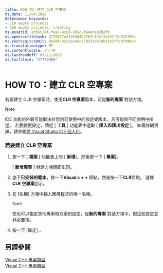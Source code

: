 ```yaml
---
title: HOW TO：建立 CLR 空專案
ms.date: 11/04/2016
helpviewer_keywords:
- CLR empty projects
- CLR empty projects, creating
ms.assetid: edb4574f-fea7-426d-9b5c-fa4ecad2befb
ms.openlocfilehash: 3779887a91b69848d767c15af4a53ff2e87b760c
ms.sourcegitcommit: dedd4c3cb28adec3793329018b9163ffddf890a4
ms.translationtype: MT
ms.contentlocale: zh-TW
ms.lasthandoff: 03/11/2019
ms.locfileid: "57740488"
---
```

# <a name="how-to-create-clr-empty-projects"></a>HOW TO：建立 CLR 空專案

若要建立 CLR 空專案時，使用**CLR 空專案**範本，可從**新的專案** 對話方塊。

> [!NOTE]
>  IDE 功能的外觀可能取決於您目前使用中的設定或版本，且可能與不同說明中所述。 若要變更設定，請從 [ **工具** ] 功能表中選取 [ **匯入和匯出設定** ]。 如需詳細資訊，請參閱[將 Visual Studio IDE 個人化](/visualstudio/ide/personalizing-the-visual-studio-ide)。

### <a name="to-create-a-clr-empty-project"></a>若要建立 CLR 空專案

1. 按一下 [ **檔案** ] 功能表上的 [ **新增**]，然後按一下 [ **專案**]。

   [ **新增專案** ] 對話方塊隨即出現。

1. 底下**已安裝的範本**，按一下**Visual c + +** 節點，然後按一下**CLR**節點。 選擇**CLR 空專案**圖示。

1. 在 [名稱]  方塊中輸入應用程式的唯一名稱。

    > [!NOTE]
    >  您也可以指定其他專案和方案的設定，從**新的專案** 對話方塊中，但這些設定並非必要項。

1. 按一下 [確定] 。

## <a name="see-also"></a>另請參閱

[Visual C++ 專案類型](../ide/visual-cpp-project-types.md)<br/>
[Visual C++ 專案類型](/visualstudio/debugger/debugging-preparation-visual-cpp-project-types)
